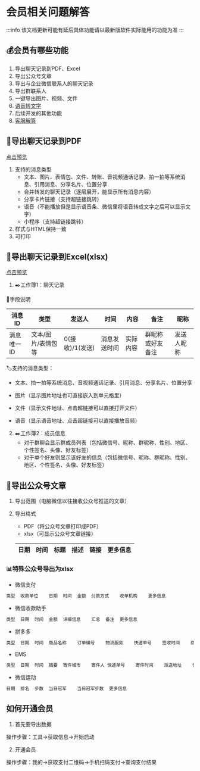 # 会员相关问题解答

:::info
该文档更新可能有延后具体功能请以最新版软件实际能用的功能为准
:::

## 💰会员有哪些功能

1. 导出聊天记录到PDF、Excel
2. 导出公众号文章
3. 导出与企业微信联系人的聊天记录
4. 导出群联系人
5. 一键导出图片、视频、文件
6. [语音转文字](../deploy/audio-to-text.md)
7. 后续开发的其他功能
8. [客服解答](../develop/contact.md)

## 📜导出聊天记录到PDF

[点击预览](https://memotrace.cn/pdfdemo.pdf)

1. 支持的消息类型
   * 文本、图片、表情包、文件、转账、音视频通话记录、拍一拍等系统消息、引用消息、分享名片、位置分享
   * 合并转发的聊天记录（逐层展开，能显示所有消息内容）
   * 分享卡片链接（支持超链接跳转）
   * 语音（不能播放但是显示语音条、微信里将语音转成文字之后可以显示文字）
   * 小程序（支持超链接跳转）
2. 样式与HTML保持一致
3. 可打印

## 📑导出聊天记录到Excel(xlsx)

[点击预览](https://docs.qq.com/sheet/DSXNCb0tNVmF1aGxK)

1. ✒️工作簿1：聊天记录

📖字段说明

| 消息ID   | 类型         | 发送人         | 时间     | 内容   | 备注       | 昵称    |
| ------ | ---------- | ----------- | ------ | ---- | -------- | ----- |
| 消息唯一ID | 文本/图片/表情包等 | 0(接收)/1(发送) | 消息发送时间 | 实际内容 | 群昵称或好友备注 | 发送人昵称 |



🏷️支持的消息类型：

* 文本、拍一拍等系统消息、音视频通话记录、引用消息、分享名片、位置分享

* 图片（显示图片地址也可直接嵌入到单元格里）

* 文件（显示文件地址、点击超链接可以直接打开文件）

* 语音（显示语音地址、点击超链接可以直接播放音频）

2. ✒️工作簿2：成员信息
   * 对于群聊会显示群成员列表（包括微信号、昵称、群昵称、性别、地区、个性签名、头像、好友标签）
   * 对于单个好友则显示该好友的信息（包括微信号、昵称、群昵称、性别、地区、个性签名、头像、好友标签）

## 📑导出公众号文章

1. 导出范围（电脑微信以往接收公众号推送的文章）
2. 导出格式
   * PDF（将公众号文章打印成PDF）
   * xlsx（可显示公众号文章链接）

   | 日期 | 时间 | 标题 | 描述 | 链接 | 更多信息|
   | ------ | ---------- | ----------- | ------ | ----- | ----- |

### 📊特殊公众号导出为xlsx

* 微信支付

```txt
类型	收款单位	日期	时间	金额	付款方式	收单机构	更多信息
```

* 微信收款助手

```txt
类型	日期	时间	金额	详细信息	汇总	备注	更多信息
```

* 拼多多

```txt
类型	日期	时间	商品名称	订单编号	物流服务	快递单号	签收时间	商品数量	拼单成员	订单状态	退款金额	退款状态	审核说明	问题类型	提交时间	处理结果	充值号码	充值金额	退款方式	用户名	订单金额	更多信息
```

* EMS

```txt
类型	日期	时间	摘要	寄件城市	寄件人	快递单号	寄件时间	派送地址	快递员	快递员电话	预计派送处理	签收时间	签收结果	备注	更新时间	更多信息
```

* 微信运动

```txt
日期	排名	步数	当日冠军	当日冠军步数	更多信息
```

## 如何开通会员

1. 首先要导出数据

操作步骤：工具->获取信息->开始启动

2. 开通会员

操作步骤：我的->获取支付二维码->手机扫码支付->查询支付结果